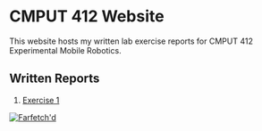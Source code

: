 # CMPUT 412 Website

This website hosts my written lab exercise reports for CMPUT 412 Experimental
Mobile Robotics.

## Written Reports

1. [Exercise 1](./exercise-1.md)

[![Farfetch'd](https://img.pokemondb.net/sprites/black-white/anim/normal/farfetchd.gif)](https://pokemondb.net/pokedex/farfetchd)
